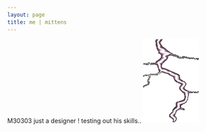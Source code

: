```yaml
---
layout: page
title: me | mittens
---
```



M30303 just a designer ! testing out his skills..
![alt text](assets/img/thunder.gif)




